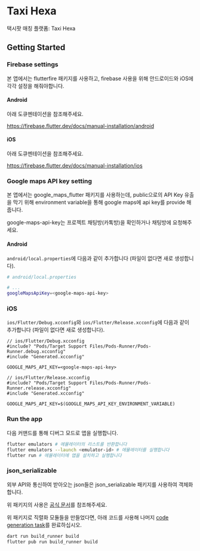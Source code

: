 # Taxi Hexa

택시팟 매칭 플랫폼: Taxi Hexa

## Getting Started

### Firebase settings

본 앱에서는 flutterfire 패키지를 사용하고, firebase 사용을 위해 안드로이드와 iOS에 각각 설정을 해줘야합니다.

#### Android

아래 도큐멘테이션을 참조해주세요.

<https://firebase.flutter.dev/docs/manual-installation/android>

#### iOS

아래 도큐멘테이션을 참조해주세요.

<https://firebase.flutter.dev/docs/manual-installation/ios>

### Google maps API key setting

본 앱에서는 google_maps_flutter 패키지를 사용하는데, public으로의 API Key 유출을 막기 위해 environment variable을 통해 google maps에 api key를 provide 해줍니다.

google-maps-api-key는 프로젝트 채팅방(카톡방)을 확인하거나 채팅방에 요청해주세요.

#### Android

`android/local.properties`에 다음과 같이 추가합니다 (파일이 없다면 새로 생성합니다).

```sh
# android/local.properties

# ...
googleMapsApiKey=<google-maps-api-key>

```

### iOS

`ios/Flutter/Debug.xcconfig`와 `ios/Flutter/Release.xcconfig`에 다음과 같이 추가합니다 (파일이 없다면 새로 생성합니다).

```obj-c
// ios/Flutter/Debug.xcconfig
#include? "Pods/Target Support Files/Pods-Runner/Pods-Runner.debug.xcconfig"
#include "Generated.xcconfig"

GOOGLE_MAPS_API_KEY=<google-maps-api-key>

```
```obj-c
// ios/Flutter/Release.xcconfig
#include? "Pods/Target Support Files/Pods-Runner/Pods-Runner.release.xcconfig"
#include "Generated.xcconfig"

GOOGLE_MAPS_API_KEY=$(GOOGLE_MAPS_API_KEY_ENVIRONMENT_VARIABLE)

```

### Run the app

다음 커맨드를 통해 디버그 모드로 앱을 실행합니다.
```sh
flutter emulators # 에뮬레이터의 리스트를 반환합니다
flutter emulators --launch <emulator-id> # 에뮬레이터를 실행합니다
flutter run # 에뮬레이터에 앱을 설치하고 실행합니다
```

### json_serializable

외부 API와 통신하여 받아오는 json들은 json_serializable 패키지를 사용하여 객체화합니다.

위 패키지의 사용은 [공식 문서](https://pub.dev/packages/json_serializable)를 참조해주세요.

위 패키지로 직렬화 모듈들을 만들었다면, 아래 코드를 사용해 나머지 [code generation task](https://pub.dev/packages/json_serializable#running-the-code-generator)를 완료하십시오.

```bash
dart run build_runner build
flutter pub run build_runner build
```
